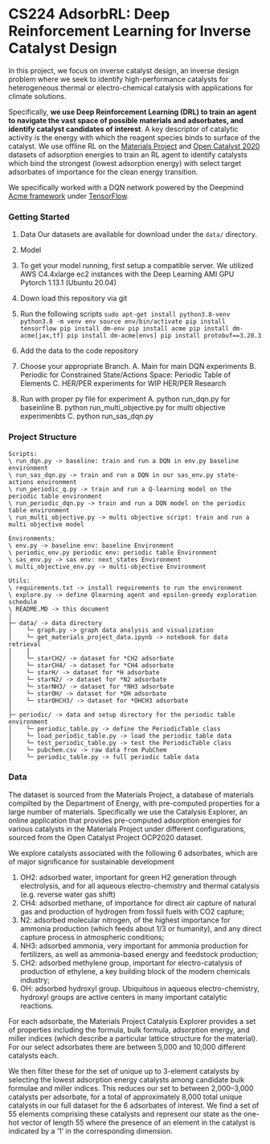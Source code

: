 # CS224 AdsorbRL: Deep Reinforcement Learning for Inverse Catalyst Design

In this project, we focus on inverse catalyst design, an inverse design problem where we seek to identify high-performance catalysts for heterogeneous thermal or electro-chemical catalysis with applications for climate solutions. 
   
Specifically, **we use Deep Reinforcement Learning (DRL) to train an agent to navigate the vast space of possible materials and adsorbates, and identify catalyst candidates of interest**. A key descriptor of catalytic activity is the energy with which the reagent species binds to surface of the catalyst. We  use offline RL on the [Materials Project]() and [Open Catalyst 2020]() datasets of adsorption energies to train an RL agent to identify catalysts which bind the strongest (lowest adsorption energy) with select target adsorbates of importance for the clean energy transition.

We specifically worked with a DQN network powered by the Deepmind [Acme framework]() under [TensorFlow]().


### Getting Started

1.  Data
Our datasets are available for download under the `data/` directory.

2.  Model
  1.  To get your model running, first setup a compatible server.  We utilized AWS C4.4xlarge ec2 instances with the Deep Learning AMI GPU Pytorch 1.13.1 (Ubuntu 20.04)
  2.  Down load this repository via git
  3.  Run the following scripts
  ``
  sudo apt-get install python3.8-venv
  python3.8 -m venv env
  source env/bin/activate
  pip install tensorflow
  pip install dm-env
  pip install acme
  pip install dm-acme[jax,tf]
  pip install dm-acme[envs]
  pip install protobuf==3.20.3
  ``
  4. Add the data to the code repository
  5. Choose your appropriate Branch.
      A. Main for main DQN experiments
      B. Periodic for Constrained State/Actions Space: Periodic Table of Elements
      C. HER/PER experiments for WIP HER/PER Research
  6.  Run with proper py file for experiment
      A. python run_dqn.py for baseinline
      B. python run_multi_objective.py for multi objective experimenbts
      C. python run_sas_dqn.py

### Project Structure

```
Scripts:
\ run_dqn.py -> baseline: train and run a DQN in env.py baseline environment
\ run_sas_dqn.py -> train and run a DQN in our sas_env.py state-actions environment
\ run_periodic_q.py -> train and run a Q-learning model on the periodic table environment
\ run_periodic_dqn.py -> train and run a DQN model on the periodic table environment
\ run_multi_objective.py -> multi objective script: train and run a multi objective model

Environments:
\ env.py -> baseline env: baseline Environment
\ periodic_env.py periodic env: periodic table Environment
\ sas_env.py -> sas env: next_states Environment
\ multi_objective_env.py -> multi-objective Environment

Utils:
\ requirements.txt -> install requirements to run the environment
\ explore.py -> define Qlearning agent and epsilon-greedy exploration schedule
\ README.MD -> this document
│
├─ data/ -> data directory
│    └─ graph.py -> graph data analysis and visualization
│    └─ get_materials_project_data.ipynb -> notebook for data retrieval
│    │
│    └─ starCH2/ -> dataset for *CH2 adsorbate
│    └─ starCH4/ -> dataset for *CH4 adsorbate
│    └─ starH/ -> dataset for *H adsorbate
│    └─ starN2/ -> dataset for *N2 adsorbate
│    └─ starNH3/ -> dataset for *NH3 adsorbate
│    └─ starOH/ -> dataset for *OH adsorbate
│    └─ starOHCH3/ -> dataset for *OHCH3 adsorbate
│
├─ periodic/ -> data and setup directory for the periodic table environment
│    └─ periodic_table.py -> define the PeriodicTable class
│    └─ load_periodic_table.py -> load the periodic table data
│    └─ test_periodic_table.py -> test the PeriodicTable class
│    └─ pubchem.csv -> raw data from PubChem
│    └─ periodic_table.py -> full periodic table data

```

### Data
The dataset is sourced from the Materials Project, a database of materials compilted by the Department of Energy, with pre-computed properties for a large number of materials.  Specifically we use the Catalysis Explorer, an online application that provides pre-computed adsorption energies for various catalysts in the Materials Project under different configurations, sourced from the Open Catalyst Project OCP2020 dataset.  

We explore catalysts associated with the following 6 adsorbates, which are of major significance for sustainable development
1.  OH2: adsorbed water, important for green H2 generation through electrolysis, and for all aqueous electro-chemistry and thermal catalysis (e.g. reverse water gas shift)
2. CH4: adsorbed methane, of importance for direct air capture of natural gas and production of hydrogen from fossil fuels with CO2 capture;
3.  N2: adsorbed molecular nitrogen, of the highest importance for ammonia production (which feeds about 1/3 or humanity), and any direct capture process in atmospheric conditions;
4.  NH3: adsorbed ammonia, very important for ammonia production for fertilizers, as well as ammonia-based energy and feedstock production;
5.  CH2: adsorbed methylene group, important for electro-catalysis of production of ethylene, a key building block of the modern chemicals industry;
 6.  OH: adsorbed hydroxyl group. Ubiquitous in aqueous electro-chemistry, hydroxyl groups are active centers in many important catalytic reactions.

For each adsorbate, the Materials Project Catalysis Explorer provides a set of properties including the formula, bulk formula, adsorption energy, and miller indices (which describe a particular lattice structure for the material). For our select adsorbates there are between 5,000 and 10,000 different catalysts each.

We then filter these for the set of unique up to 3-element catalysts by selecting the lowest adsorption energy catalysts among candidate bulk formulae and miller indices. This reduces our set to between 2,000–3,000 catalysts per adsorbate, for a total of approximately 8,000 total unique catalysts in our full dataset for the 6 adsorbates of interest. We find a set of 55 elements comprising these catalysts and represent our state as the one-hot vector of length 55 where the presence of an element in the catalyst is indicated by a ’1’ in the corresponding dimension. 
